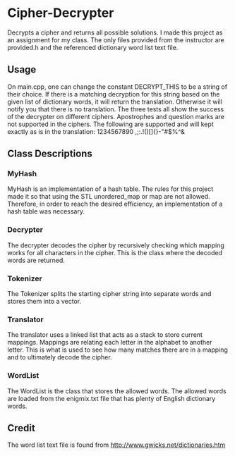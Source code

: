 # Cipher-Decrypter
Decrypts a cipher and returns all possible solutions. I made this project as an assignment for my class. The only files provided from the instructor are provided.h and the referenced dictionary word list text file.

## Usage
On main.cpp, one can change the constant DECRYPT_THIS to be a string of their choice. If there is a matching decryption for this string based on the given list of dictionary words, it will return the translation. Otherwise it will notify you that there is no translation. The three tests all show the success of the decrypter on different ciphers. Apostrophes and question marks are not supported in the ciphers. The following are supported and will kept exactly as is in the translation: 1234567890 ,;:.!()[]{}-"#$%^&

## Class Descriptions
### MyHash
MyHash is an implementation of a hash table. The rules for this project made it so that using the STL unordered_map or map are not allowed. Therefore, in order to reach the desired efficiency, an implementation of a hash table was necessary.

### Decrypter
The decrypter decodes the cipher by recursively checking which mapping works for all characters in the cipher. This is the class where the decoded words are returned.

### Tokenizer
The Tokenizer splits the starting cipher string into separate words and stores them into a vector.

### Translator
The translator uses a linked list that acts as a stack to store current mappings. Mappings are relating each letter in the alphabet to another letter. This is what is used to see how many matches there are in a mapping and to ultimately decode the cipher.

### WordList
The WordList is the class that stores the allowed words. The allowed words are loaded from the enigmix.txt file that has plenty of English dictionary words.

## Credit
The word list text file is found from http://www.gwicks.net/dictionaries.htm















